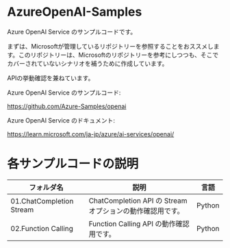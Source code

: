 # AzureOpenAI-Samples
Azure OpenAI Service のサンプルコードです。

まずは、Microsoftが管理しているリポジトリーを参照することをおススメします。このリポジトリーは、Microsoftのリポジトリーを参考にしつつも、そこでカバーされていないシナリオを補うために作成しています。

APIの挙動確認を兼ねています。

Azure OpenAI Service のサンプルコード:

https://github.com/Azure-Samples/openai


Azure OpenAI Service のドキュメント:

https://learn.microsoft.com/ja-jp/azure/ai-services/openai/


# 各サンプルコードの説明

| フォルダ名 | 説明 | 言語 |
| --- | --- | --- |
| 01.ChatCompletion Stream | ChatCompletion API の Stream オプションの動作確認用です。| Python |
| 02.Function Calling | Function Calling API の動作確認用です。| Python |
